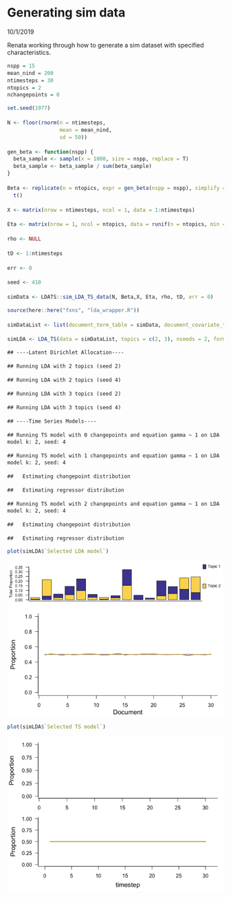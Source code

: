 Generating sim data
================
10/1/2019

Renata working through how to generate a sim dataset with specified characteristics.

``` r
nspp = 15
mean_nind = 200
ntimesteps = 30
ntopics = 2
nchangepoints = 0
```

``` r
set.seed(1977)

N <- floor(rnorm(n = ntimesteps,
                 mean = mean_nind,
                 sd = 50))

gen_beta <- function(nspp) {
  beta_sample <- sample(x = 1000, size = nspp, replace = T)
  beta_sample <- beta_sample / sum(beta_sample)
}

Beta <- replicate(n = ntopics, expr = gen_beta(nspp = nspp), simplify = T) %>%
  t()

X <- matrix(nrow = ntimesteps, ncol = 1, data = 1:ntimesteps)

Eta <- matrix(nrow = 1, ncol = ntopics, data = runif(n = ntopics, min = 0.0000001, max = 1.5))

rho <- NULL

tD <- 1:ntimesteps

err <- 0

seed <- 410
    
simData <- LDATS::sim_LDA_TS_data(N, Beta,X, Eta, rho, tD, err = 0)
```

``` r
source(here::here("fxns", "lda_wrapper.R"))

simDataList <- list(document_term_table = simData, document_covariate_table = data.frame(timestep = 1:ntimesteps))

simLDA <- LDA_TS(data = simDataList, topics = c(2, 3), nseeds = 2, formulas = c(~1), nchangepoints = c(0, 1, 2), timename = "timestep", control = list(nit = 100))
```

    ## ----Latent Dirichlet Allocation----

    ## Running LDA with 2 topics (seed 2)

    ## Running LDA with 2 topics (seed 4)

    ## Running LDA with 3 topics (seed 2)

    ## Running LDA with 3 topics (seed 4)

    ## ----Time Series Models----

    ## Running TS model with 0 changepoints and equation gamma ~ 1 on LDA model k: 2, seed: 4

    ## Running TS model with 1 changepoints and equation gamma ~ 1 on LDA model k: 2, seed: 4

    ##   Estimating changepoint distribution

    ##   Estimating regressor distribution

    ## Running TS model with 2 changepoints and equation gamma ~ 1 on LDA model k: 2, seed: 4

    ##   Estimating changepoint distribution

    ##   Estimating regressor distribution

``` r
plot(simLDA$`Selected LDA model`)
```

![](sim_data_files/figure-markdown_github/run%20lda%20ts%20on%20fit-1.png)

``` r
plot(simLDA$`Selected TS model`)
```

![](sim_data_files/figure-markdown_github/run%20lda%20ts%20on%20fit-2.png)
